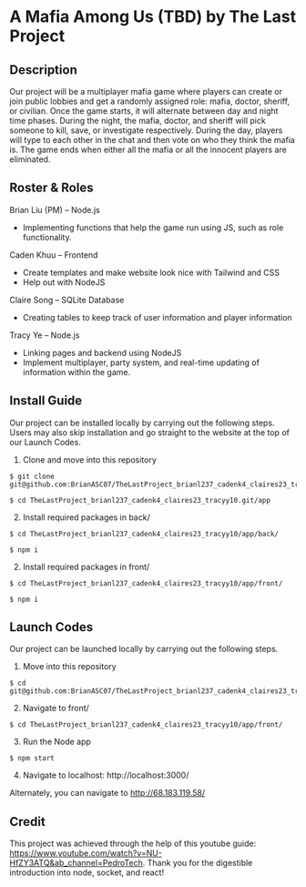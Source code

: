 # A Mafia Among Us (TBD) by The Last Project
## Description
Our project will be a multiplayer mafia game where players can create or join public lobbies and get a randomly assigned role: mafia, doctor, sheriff, or civilian. Once the game starts, it will alternate between day and night time phases. During the night, the mafia, doctor, and sheriff will pick someone to kill, save, or investigate respectively. During the day, players will type to each other in the chat and then vote on who they think the mafia is. The game ends when either all the mafia or all the innocent players are eliminated.

## Roster & Roles
Brian Liu (PM) – Node.js
  - Implementing functions that help the game run using JS, such as role functionality.

Caden Khuu – Frontend
  - Create templates and make website look nice with Tailwind and CSS
  - Help out with NodeJS

Claire Song – SQLite Database
  - Creating tables to keep track of user information and player information

Tracy Ye – Node.js
  - Linking pages and backend using NodeJS
  - Implement multiplayer, party system, and real-time updating of information within the game. 


## Install Guide
Our project can be installed locally by carrying out the following steps. Users may also skip installation and go straight to the website at the top of our Launch Codes.
1. Clone and move into this repository
```
$ git clone git@github.com:BrianASC07/TheLastProject_brianl237_cadenk4_claires23_tracyy10.git
```
```
$ cd TheLastProject_brianl237_cadenk4_claires23_tracyy10.git/app
```
2. Install required packages in back/
```
$ cd TheLastProject_brianl237_cadenk4_claires23_tracyy10/app/back/
```
```
$ npm i
```
2. Install required packages in front/
```
$ cd TheLastProject_brianl237_cadenk4_claires23_tracyy10/app/front/
```
```
$ npm i
```
## Launch Codes
Our project can be launched locally by carrying out the following steps. 
1. Move into this repository
```
$ cd git@github.com:BrianASC07/TheLastProject_brianl237_cadenk4_claires23_tracyy10.git/app
```
2. Navigate to front/
```
$ cd TheLastProject_brianl237_cadenk4_claires23_tracyy10/app/front/
```
3. Run the Node app
```
$ npm start
```
4. Navigate to localhost: http://localhost:3000/

Alternately, you can navigate to http://68.183.119.58/

## Credit
This project was achieved through the help of this youtube guide: https://www.youtube.com/watch?v=NU-HfZY3ATQ&ab_channel=PedroTech. Thank you for the digestible introduction into node, socket, and react!
